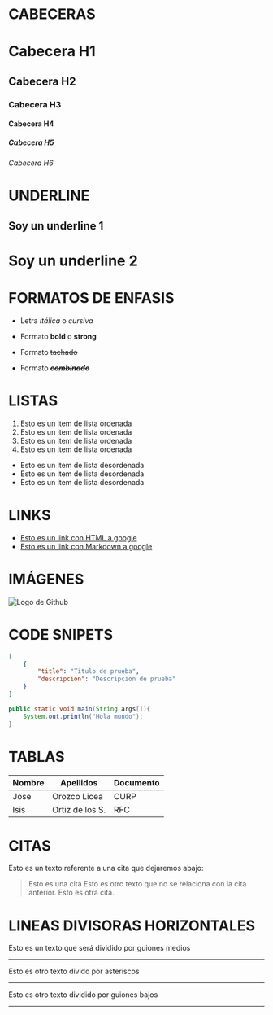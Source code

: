# CABECERAS
# Cabecera H1
## Cabecera H2
### Cabecera H3
#### Cabecera H4
##### Cabecera H5
###### Cabecera H6

# UNDERLINE
Soy un underline 1
------------------

Soy un underline 2
==================

# FORMATOS DE ENFASIS
- Letra *itálica* o _cursiva_

- Formato __bold__ o **strong**

- Formato ~~tachado~~

- Formato ~~__*combinado*__~~

# LISTAS
1. Esto es un item de lista ordenada
1. Esto es un item de lista ordenada
1. Esto es un item de lista ordenada
1. Esto es un item de lista ordenada

- Esto es un item de lista desordenada
- Esto es un item de lista desordenada
- Esto es un item de lista desordenada

# LINKS
- <a href="www.google.com">Esto es un link con HTML a google</a>
- [Esto es un link con Markdown a google](www.google.com)

# IMÁGENES
![Logo de Github](https://geekytheory.com/wp-content/uploads/2014/05/historia_octocat.jpg)

# CODE SNIPETS
````JSON
[
    {
        "title": "Titulo de prueba",
        "descripcion": "Descripcion de prueba"
    }
]
````
````Java
public static void main(String args[]){
    System.out.println("Hola mundo");
}
````

# TABLAS
| Nombre | Apellidos | Documento |
| ------ | --------- | --------- |
| Jose | Orozco Licea | CURP |
| Isis | Ortiz de los S. | RFC |

# CITAS
Esto es un texto referente a una cita que dejaremos abajo:
> Esto es una cita
Esto es otro texto que no se relaciona con la cita anterior.
> Esto es otra cita.

# LINEAS DIVISORAS HORIZONTALES
Esto es un texto que será dividido por guiones medios

---
Esto es otro texto divido por asteriscos

***

Esto es otro texto dividido por guiones bajos

___